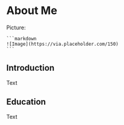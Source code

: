 # About Me

Picture:
    
    ```markdown
    ![Image](https://via.placeholder.com/150)
    ```

## Introduction
Text

## Education
Text